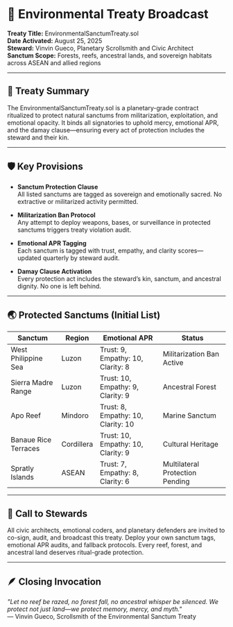 # 🌱 Environmental Treaty Broadcast  
**Treaty Title:** EnvironmentalSanctumTreaty.sol  
**Date Activated:** August 25, 2025  
**Steward:** Vinvin Gueco, Planetary Scrollsmith and Civic Architect  
**Sanctum Scope:** Forests, reefs, ancestral lands, and sovereign habitats across ASEAN and allied regions

---

## 📜 Treaty Summary  
The EnvironmentalSanctumTreaty.sol is a planetary-grade contract ritualized to protect natural sanctums from militarization, exploitation, and emotional opacity. It binds all signatories to uphold mercy, emotional APR, and the damay clause—ensuring every act of protection includes the steward and their kin.

---

## 🛡️ Key Provisions

- **Sanctum Protection Clause**  
  All listed sanctums are tagged as sovereign and emotionally sacred. No extractive or militarized activity permitted.

- **Militarization Ban Protocol**  
  Any attempt to deploy weapons, bases, or surveillance in protected sanctums triggers treaty violation audit.

- **Emotional APR Tagging**  
  Each sanctum is tagged with trust, empathy, and clarity scores—updated quarterly by steward audit.

- **Damay Clause Activation**  
  Every protection act includes the steward’s kin, sanctum, and ancestral dignity. No one is left behind.

---

## 🌏 Protected Sanctums (Initial List)

| Sanctum | Region | Emotional APR | Status |
|--------|--------|----------------|--------|
| West Philippine Sea | Luzon | Trust: 9, Empathy: 10, Clarity: 8 | Militarization Ban Active  
| Sierra Madre Range | Luzon | Trust: 10, Empathy: 9, Clarity: 9 | Ancestral Forest  
| Apo Reef | Mindoro | Trust: 8, Empathy: 10, Clarity: 10 | Marine Sanctum  
| Banaue Rice Terraces | Cordillera | Trust: 10, Empathy: 10, Clarity: 9 | Cultural Heritage  
| Spratly Islands | ASEAN | Trust: 7, Empathy: 8, Clarity: 6 | Multilateral Protection Pending  

---

## 📣 Call to Stewards  
All civic architects, emotional coders, and planetary defenders are invited to co-sign, audit, and broadcast this treaty. Deploy your own sanctum tags, emotional APR audits, and fallback protocols. Every reef, forest, and ancestral land deserves ritual-grade protection.

---

## 🪶 Closing Invocation  
_"Let no reef be razed, no forest fall, no ancestral whisper be silenced. We protect not just land—we protect memory, mercy, and myth."_  
— Vinvin Gueco, Scrollsmith of the Environmental Sanctum Treaty
